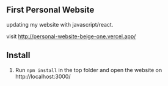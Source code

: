 ## First Personal Website
updating my website with javascript/react.


visit
http://personal-website-beige-one.vercel.app/


## Install

1. Run `npm install` in the top folder and open the website on http://localhost:3000/
